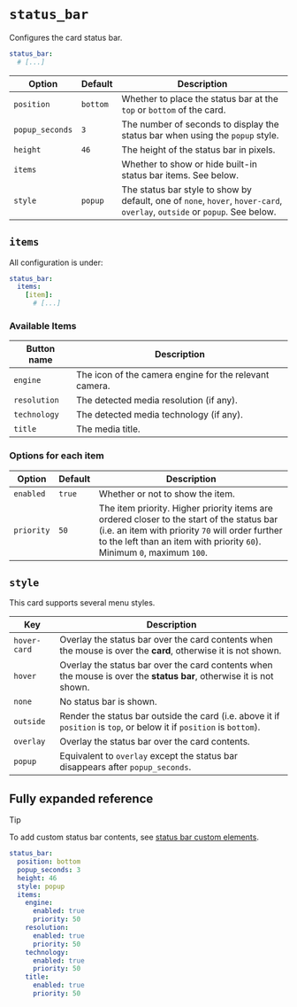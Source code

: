 # `status_bar`

Configures the card status bar.

```yaml
status_bar:
  # [...]
```

| Option          | Default  | Description                                                                                                                |
| --------------- | -------- | -------------------------------------------------------------------------------------------------------------------------- |
| `position`      | `bottom` | Whether to place the status bar at the `top` or `bottom` of the card.                                                      |
| `popup_seconds` | `3`      | The number of seconds to display the status bar when using the `popup` style.                                              |
| `height`        | `46`     | The height of the status bar in pixels.                                                                                    |
| `items`         |          | Whether to show or hide built-in status bar items. See below.                                                              |
| `style`         | `popup`  | The status bar style to show by default, one of `none`, `hover`, `hover-card`, `overlay`, `outside` or `popup`. See below. |

## `items`

All configuration is under:

```yaml
status_bar:
  items:
    [item]:
      # [...]
```

### Available Items

| Button name  | Description                                            |
| ------------ | ------------------------------------------------------ |
| `engine`     | The icon of the camera engine for the relevant camera. |
| `resolution` | The detected media resolution (if any).                |
| `technology` | The detected media technology (if any).                |
| `title`      | The media title.                                       |

### Options for each item

| Option     | Default | Description                                                                                                                                                                                                              |
| ---------- | ------- | ------------------------------------------------------------------------------------------------------------------------------------------------------------------------------------------------------------------------ |
| `enabled`  | `true`  | Whether or not to show the item.                                                                                                                                                                                         |
| `priority` | `50`    | The item priority. Higher priority items are ordered closer to the start of the status bar (i.e. an item with priority `70` will order further to the left than an item with priority `60`). Minimum `0`, maximum `100`. |

## `style`

This card supports several menu styles.

| Key          | Description                                                                                                           |
| ------------ | --------------------------------------------------------------------------------------------------------------------- |
| `hover-card` | Overlay the status bar over the card contents when the mouse is over the **card**, otherwise it is not shown.         |
| `hover`      | Overlay the status bar over the card contents when the mouse is over the **status bar**, otherwise it is not shown.   |
| `none`       | No status bar is shown.                                                                                               |
| `outside`    | Render the status bar outside the card (i.e. above it if `position` is `top`, or below it if `position` is `bottom`). |
| `overlay`    | Overlay the status bar over the card contents.                                                                        |
| `popup`      | Equivalent to `overlay` except the status bar disappears after `popup_seconds`.                                       |

## Fully expanded reference

> [!TIP]
> To add custom status bar contents, see [status bar custom elements](elements/custom/README.md?id=status-bar-icon).

[](common/expanded-warning.md ':include')

```yaml
status_bar:
  position: bottom
  popup_seconds: 3
  height: 46
  style: popup
  items:
    engine:
      enabled: true
      priority: 50
    resolution:
      enabled: true
      priority: 50
    technology:
      enabled: true
      priority: 50
    title:
      enabled: true
      priority: 50
```
